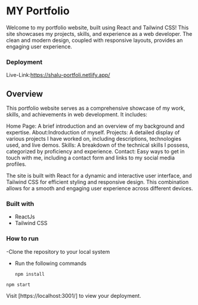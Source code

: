 # MY Portfolio
Welcome to my portfolio website, built using React and Tailwind CSS! This site showcases my projects, skills, and experience as a web developer. The clean and modern design, coupled with responsive layouts, provides an engaging user experience.


### Deployment
Live-Link:https://shalu-portfoli.netlify.app/ 


## Overview
This portfolio website serves as a comprehensive showcase of my work, skills, and achievements in web development. It includes:

Home Page: A brief introduction and an overview of my background and expertise.
About:Indroduction of myself.
Projects: A detailed display of various projects I have worked on, including descriptions, technologies used, and live demos.
Skills: A breakdown of the technical skills I possess, categorized by proficiency and experience.
Contact: Easy ways to get in touch with me, including a contact form and links to my social media profiles.

The site is built with React for a dynamic and interactive user interface, and Tailwind CSS for efficient styling and responsive design. This combination allows for a smooth and engaging user experience across different devices.



### Built with

- ReactJs
- Tailwind CSS
### How to run

-Clone the repository to your local system

- Run the following commands

  ```npm install```

```npm start```


Visit [https://localhost:3001/] to view your deployment. 
